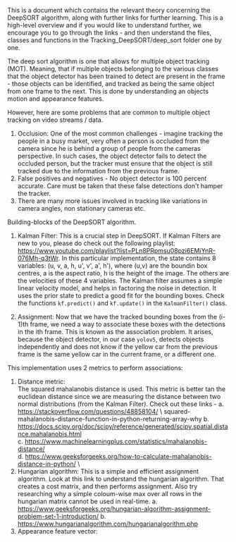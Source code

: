 This is a document which contains the relevant theory concerning the DeepSORT algorithm, along with further links for further learning. This is a high-level overview and if you would like to understand further, we encourage you to go through the links - and then understand the files, classes and functions in the Tracking_DeepSORT/deep_sort folder one by one.

The deep sort algorithm is one that allows for multiple object tracking (MOT). Meaning, that if multiple objects belonging to the various classes that the object detector has been trained to detect are present in the frame - those objects can be identified, and tracked as being the same object from one frame to the next. This is done by understanding an objects motion and appearance features. 

However, here are some problems that are common to multiple object tracking on video streams / data.

1. Occlusion:
One of the most common challenges - imagine tracking the people in a busy market, very often a person is occluded from the camera since he is behind a group of people from the cameras perspective. In such cases, the object detector fails to detect the occluded person, but the tracker must ensure that the object is still tracked due to the information from the previous frame.
2. False positives and negatives - No object detector is 100 percent accurate. Care must be taken that these false detections don't hamper the tracker.
3. There are many more issues involved in tracking like variations in camera angles, non stationary cameras etc. 

Building-blocks of the DeepSORT algorithm. 
1. Kalman Filter:
This is a crucial step in DeepSORT. If Kalman Filters are new to you, please do check out the following playlist: https://www.youtube.com/playlist?list=PLn8PRpmsu08pzi6EMiYnR-076Mh-q3tWr. 
In this particular implementation, the state contains 8 variables: (u, v, a, h, u', v', a', h'), where (u,v) are the boundin box centres, a is the aspect ratio, h is the height of the image. The others are the velocities of these 4 variables.
The Kalman filter assumes a simple linear velocity model, and helps in factoring the noise in detection. It uses the prior state to predict a good fit for the bounding boxes. Check the functions `kf.predict()` and `kf.update()` in the `KalmanFilter()` class.

2. Assignment:
Now that we have the tracked bounding boxes from the (i-1)th frame, we need a way to associate these boxes with the detections in the ith frame. This is known as the association problem. It arises, because the object detector, in our case `yolov5`, detects objects independently and does not know if the yellow car from the previous frame is the same yellow car in the current frame, or a different one.

This implementation uses 2 metrics to perform associations:
1. Distance metric: \
The squared mahalanobis distance is used. This metric is better tan the euclidean distance since we are measuring the distance between two normal distributions (from the Kalman Filter). Check out these links - 
a. https://stackoverflow.com/questions/48858104/ \ squared-mahalanobis-distance-function-in-python-returning-array-why
b. https://docs.scipy.org/doc/scipy/reference/generated/scipy.spatial.distance.mahalanobis.html \
c. https://www.machinelearningplus.com/statistics/mahalanobis-distance/ \
d. https://www.geeksforgeeks.org/how-to-calculate-mahalanobis-distance-in-python/ \
2. Hungarian algorithm:
This is a simple and efficient assignment algorithm. Look at this link to understand the hungarian algorithm. That creates a cost matrix, and then performs assignment. Also try researching why a simple coloum-wise max over all rows in the hungarian matrix cannot be used in real-time. 
a. https://www.geeksforgeeks.org/hungarian-algorithm-assignment-problem-set-1-introduction/
b. https://www.hungarianalgorithm.com/hungarianalgorithm.php
3. Appearance feature vector:
